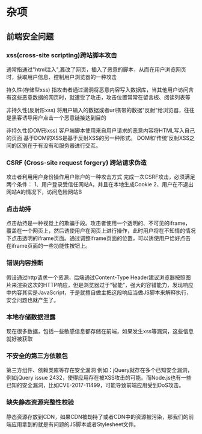 # 杂项

## 前端安全问题

### xss(cross-site scripting)跨站脚本攻击

通常指通过"html注入",篡改了网页，插入了恶意的脚本，从而在用户浏览网页时，获取用户信息、控制用户浏览器的一种攻击

持久性(存储型xss)
指攻击者通过漏洞将恶意内容写入数据库，当其他用户访问含有这些恶意数据的网页时，就遭受了攻击，攻击位置常常在留言板、阅读列表等

非持久性(反射形xss)
将用户输入的数据或者url携带的数据"反射"给浏览器，往往是黑客诱导用户点击一个恶意链接达到目的

非持久性(DOM形xss)
客户端脚本使用来自用户请求的恶意内容将HTML写入自己的页面 基于DOM的XSS是基于反射XSS的另一种形式。 DOM和'传统'反射XSS之间的区别在于有没有和服务器进行交互。

### CSRF (Cross-site request forgery) 跨站请求伪造

攻击者利用用户身份操作用户账户的一种攻击方式 完成一次CSRF攻击，必须满足两个条件： 1、用户登录受信任网站A，并且在本地生成Cookie 2、用户在不退出网站A的情况下，访问危险网站B

### 点击劫持

点击劫持是一种视觉上的欺骗手段。攻击者使用一个透明的、不可见的iframe，覆盖在一个网页上，然后诱使用户在网页上进行操作，此时用户将在不知情的情况下点击透明的iframe页面。通过调整iframe页面的位置，可以诱使用户恰好点击在iframe页面的一些功能性按钮上。

### 错误内容推断

假设通过http请求一个资源，后端通过Content-Type Header建议浏览器按照图片来渲染这次的HTTP响应，但是浏览器过于“智能”，强大的容错能力，发现响应中内容其实是JavaScript，于是就擅自做主把这段响应当做JS脚本来解释执行，安全问题也就产生了。

### 本地存储数据泄露

现在很多数据，包括一些敏感信息都存储在前端，如果发生xss等漏洞，这些信息就好被获取

### 不安全的第三方依赖包

第三方组件、依赖类库等存在安全漏洞 例如：jQuery就存在多个已知安全漏洞，例如jQuery issue 2432，使得应用存在被XSS攻击的可能。而Node.js也有一些已知的安全漏洞，比如CVE-2017-11499，可能导致前端应用受到DoS攻击。

### 缺失静态资源完整性校验

静态资源存放到CDN，如果CDN被劫持了或者CDN中的资源被污染，那我们的前端应用拿到的就是有问题的JS脚本或者Stylesheet文件。

